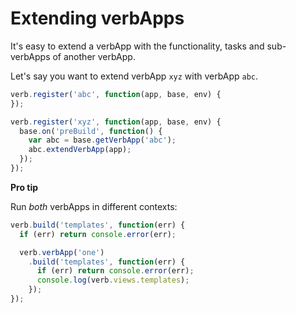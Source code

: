 # Extending verbApps

It's easy to extend a verbApp with the functionality, tasks and sub-verbApps of another verbApp.

Let's say you want to extend verbApp `xyz` with verbApp `abc`.

```js
verb.register('abc', function(app, base, env) {
});

verb.register('xyz', function(app, base, env) {
  base.on('preBuild', function() {
    var abc = base.getVerbApp('abc');
    abc.extendVerbApp(app);
  });
});
```

**Pro tip**

Run _both_ verbApps in different contexts:

```js
verb.build('templates', function(err) {
  if (err) return console.error(err);

  verb.verbApp('one')
    .build('templates', function(err) {
      if (err) return console.error(err);
      console.log(verb.views.templates);
    });
});
```